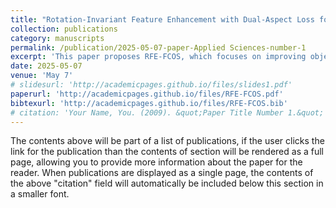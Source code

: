```yaml
---
title: "Rotation-Invariant Feature Enhancement with Dual-Aspect Loss for Arbitrary-Oriented Object Detection in Remote Sensing"
collection: publications
category: manuscripts
permalink: /publication/2025-05-07-paper-Applied Sciences-number-1
excerpt: 'This paper proposes RFE-FCOS, which focuses on improving object detection in remote sensing imagery by incorporating multi-angle rotation-invariant learning. The method significantly enhances detection performance, particularly for arbitrarily oriented objects, achieving robust results on the DIOR-R and HRSC2016 benchmarks.'
date: 2025-05-07
venue: 'May 7'
# slidesurl: 'http://academicpages.github.io/files/slides1.pdf'
paperurl: 'http://academicpages.github.io/files/RFE-FCOS.pdf'
bibtexurl: 'http://academicpages.github.io/files/RFE-FCOS.bib'
# citation: 'Your Name, You. (2009). &quot;Paper Title Number 1.&quot; <i>Journal 1</i>. 1(1).'
---
```

The contents above will be part of a list of publications, if the user clicks the link for the publication than the contents of section will be rendered as a full page, allowing you to provide more information about the paper for the reader. When publications are displayed as a single page, the contents of the above "citation" field will automatically be included below this section in a smaller font.

